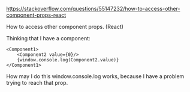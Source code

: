 https://stackoverflow.com/questions/55147232/how-to-access-other-component-props-react

How to access other component props. (React)

Thinking that I have a component:

    <Component1>
        <Component2 value={0}/>
        {window.console.log(Component2.value)}
    </Component1>

How may I do this window.console.log works, because I have a problem trying to reach that prop.
